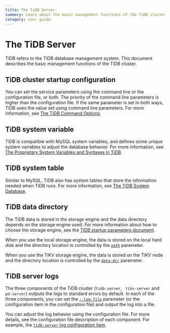 ```yaml
---
title: The TiDB Server
summary: Learn about the basic management functions of the TiDB cluster.
category: user guide
---
```


# The TiDB Server

TiDB refers to the TiDB database management system. This document describes the basic management functions of the TiDB cluster.

## TiDB cluster startup configuration

You can set the service parameters using the command line or the configuration file, or both. The priority of the command line parameters is higher than the configuration file. If the same parameter is set in both ways, TiDB uses the value set using command line parameters. For more information, see [The TiDB Command Options](../sql/server-command-option.md).

## TiDB system variable

TiDB is compatible with MySQL system variables, and defines some unique system variables to adjust the database behavior. For more information, see [The Proprietary System Variables and Syntaxes in TiDB](../sql/tidb-specific.md).

## TiDB system table

Similar to MySQL, TiDB also has system tables that store the information needed when TiDB runs. For more information, see [The TiDB System Database](../sql/system-database.md).

## TiDB data directory

The TiDB data is stored in the storage engine and the data directory depends on the storage engine used. For more information about how to choose the storage engine, see the [TiDB startup parameters document](../op-guide/configuration.md#store).

When you use the local storage engine, the data is stored on the local hard disk and the directory location is controlled by the [`path`](../op-guide/configuration.md#path) parameter.

When you use the TiKV storage engine, the data is stored on the TiKV node and the directory location is controlled by the [`data-dir`](../op-guide/configuration.md#data-dir-1) parameter.

## TiDB server logs

The three components of the TiDB cluster (`tidb-server`, ` tikv-server` and `pd-server`) outputs the logs to standard errors by default. In each of the three components, you can set the [`--log-file`](../op-guide/configuration.md#--log-file) parameter (or the configuration item in the configuration file) and output the log into a file.

You can adjust the log behavior using the configuration file. For more details, see the configuration file description of each component. For example, the [`tidb-server` log configuration item](https://github.com/pingcap/tidb/blob/master/config/config.toml.example#L46).
